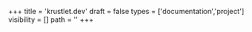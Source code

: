 +++
title = 'krustlet.dev'
draft = false
types = ['documentation','project']
visibility = []
path = ''
+++
